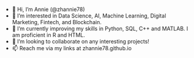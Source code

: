 - 👋 Hi, I’m Annie (@zhannie78)
- 👀 I’m interested in Data Science, AI, Machine Learning, Digital Marketing, Fintech, and Blockchain.
- 🌱 I’m currently improving my skills in Python, SQL, C++ and MATLAB. I am proficient in R and HTML.
- 💞️ I’m looking to collaborate on any interesting projects!
- 📫 Reach me via my links at zhannie78.github.io

<!---
zhannie78/zhannie78 is a ✨ special ✨ repository because its `README.md` (this file) appears on your GitHub profile.
You can click the Preview link to take a look at your changes.
--->
